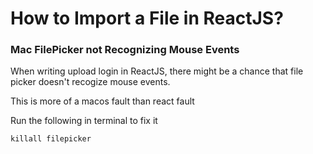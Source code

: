 # How to Import a File in ReactJS?

### Mac FilePicker not Recognizing Mouse Events

When writing upload login in ReactJS, there might be a chance that file picker doesn't recogize mouse events.&#x20;

This is more of a macos fault than react fault

Run the following in terminal to fix it

```
killall filepicker
```
